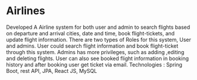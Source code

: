 
# Airlines
Developed A Airline system for both user and admin to search flights based on departure and arrival cities, date and time, book flight-tickets, and update flight information. There are two types of Roles for this system, User and admins. User could search flight information and book flight-ticket through this system. Admins  has more privileges, such as adding ,editing and deleting flights. User can also see booked flight information in booking history and after booking user get ticket via email.
Technologies : Spring Boot, rest API, JPA, React JS, MySQL
